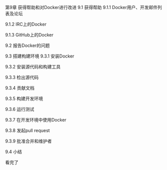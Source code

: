 

第9章 获得帮助和对Docker进行改进 9.1 获得帮助 9.1.1 Docker用户、开发邮件列表及论坛

9.1.2 IRC上的Docker

9.1.3 GitHub上的Docker





9.2 报告Docker的问题

9.3 搭建构建环境 9.3.1 安装Docker

9.3.2 安装源代码和构建工具

9.3.3 检出源代码

9.3.4 贡献文档

9.3.5 构建开发环境

9.3.6 运行测试

9.3.7 在开发环境中使用Docker

9.3.8 发起pull request

9.3.9 批准合并和维护者





9.4 小结





看完了


